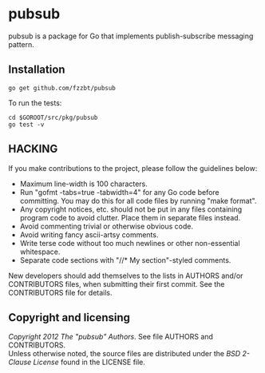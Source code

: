 pubsub
=====

pubsub is a package for Go that implements publish-subscribe messaging pattern.

## Installation

    go get github.com/fzzbt/pubsub

To run the tests:

    cd $GOROOT/src/pkg/pubsub
    go test -v

## HACKING

If you make contributions to the project, please follow the guidelines below:

*  Maximum line-width is 100 characters.
*  Run "gofmt -tabs=true -tabwidth=4" for any Go code before committing. 
   You may do this for all code files by running "make format".
*  Any copyright notices, etc. should not be put in any files containing program code to avoid 
   clutter. Place them in separate files instead. 
*  Avoid commenting trivial or otherwise obvious code.
*  Avoid writing fancy ascii-artsy comments. 
*  Write terse code without too much newlines or other non-essential whitespace.
*  Separate code sections with "//* My section"-styled comments.

New developers should add themselves to the lists in AUTHORS and/or CONTRIBUTORS files,
when submitting their first commit. See the CONTRIBUTORS file for details.


## Copyright and licensing

*Copyright 2012 The "pubsub" Authors*. See file AUTHORS and CONTRIBUTORS.  
Unless otherwise noted, the source files are distributed under the
*BSD 2-Clause License* found in the LICENSE file.
